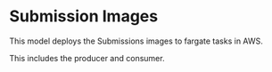 # Submission Images

This model deploys the Submissions images to fargate tasks in AWS.

This includes the producer and consumer.
